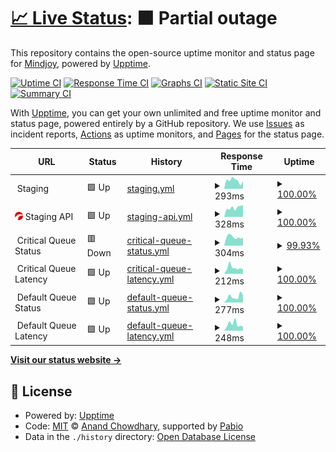 # [📈 Live Status](https://Mindjoy.github.io/status-internal): <!--live status--> **🟧 Partial outage**

This repository contains the open-source uptime monitor and status page for [Mindjoy](https://www.mindjoy.com/), powered by [Upptime](https://github.com/upptime/upptime).

[![Uptime CI](https://github.com/Mindjoy/status-internal/workflows/Uptime%20CI/badge.svg)](https://github.com/Mindjoy/status-internal/actions?query=workflow%3A%22Uptime+CI%22)
[![Response Time CI](https://github.com/Mindjoy/status-internal/workflows/Response%20Time%20CI/badge.svg)](https://github.com/Mindjoy/status-internal/actions?query=workflow%3A%22Response+Time+CI%22)
[![Graphs CI](https://github.com/Mindjoy/status-internal/workflows/Graphs%20CI/badge.svg)](https://github.com/Mindjoy/status-internal/actions?query=workflow%3A%22Graphs+CI%22)
[![Static Site CI](https://github.com/Mindjoy/status-internal/workflows/Static%20Site%20CI/badge.svg)](https://github.com/Mindjoy/status-internal/actions?query=workflow%3A%22Static+Site+CI%22)
[![Summary CI](https://github.com/Mindjoy/status-internal/workflows/Summary%20CI/badge.svg)](https://github.com/Mindjoy/status-internal/actions?query=workflow%3A%22Summary+CI%22)

With [Upptime](https://upptime.js.org), you can get your own unlimited and free uptime monitor and status page, powered entirely by a GitHub repository. We use [Issues](https://github.com/Mindjoy/status-internal/issues) as incident reports, [Actions](https://github.com/Mindjoy/status-internal/actions) as uptime monitors, and [Pages](https://Mindjoy.github.io/status-internal) for the status page.

<!--start: status pages-->
<!-- This summary is generated by Upptime (https://github.com/upptime/upptime) -->
<!-- Do not edit this manually, your changes will be overwritten -->
<!-- prettier-ignore -->
| URL | Status | History | Response Time | Uptime |
| --- | ------ | ------- | ------------- | ------ |
| <img alt="" src="https://icons.duckduckgo.com/ip3/null.ico" height="13"> Staging | 🟩 Up | [staging.yml](https://github.com/Mindjoy/status-internal/commits/HEAD/history/staging.yml) | <details><summary><img alt="Response time graph" src="./graphs/staging/response-time-week.png" height="20"> 293ms</summary><br><a href="https://Mindjoy.github.io/status-internal/history/staging"><img alt="Response time 485" src="https://img.shields.io/endpoint?url=https%3A%2F%2Fraw.githubusercontent.com%2FMindjoy%2Fstatus-internal%2FHEAD%2Fapi%2Fstaging%2Fresponse-time.json"></a><br><a href="https://Mindjoy.github.io/status-internal/history/staging"><img alt="24-hour response time 266" src="https://img.shields.io/endpoint?url=https%3A%2F%2Fraw.githubusercontent.com%2FMindjoy%2Fstatus-internal%2FHEAD%2Fapi%2Fstaging%2Fresponse-time-day.json"></a><br><a href="https://Mindjoy.github.io/status-internal/history/staging"><img alt="7-day response time 293" src="https://img.shields.io/endpoint?url=https%3A%2F%2Fraw.githubusercontent.com%2FMindjoy%2Fstatus-internal%2FHEAD%2Fapi%2Fstaging%2Fresponse-time-week.json"></a><br><a href="https://Mindjoy.github.io/status-internal/history/staging"><img alt="30-day response time 366" src="https://img.shields.io/endpoint?url=https%3A%2F%2Fraw.githubusercontent.com%2FMindjoy%2Fstatus-internal%2FHEAD%2Fapi%2Fstaging%2Fresponse-time-month.json"></a><br><a href="https://Mindjoy.github.io/status-internal/history/staging"><img alt="1-year response time 485" src="https://img.shields.io/endpoint?url=https%3A%2F%2Fraw.githubusercontent.com%2FMindjoy%2Fstatus-internal%2FHEAD%2Fapi%2Fstaging%2Fresponse-time-year.json"></a></details> | <details><summary><a href="https://Mindjoy.github.io/status-internal/history/staging">100.00%</a></summary><a href="https://Mindjoy.github.io/status-internal/history/staging"><img alt="All-time uptime 99.99%" src="https://img.shields.io/endpoint?url=https%3A%2F%2Fraw.githubusercontent.com%2FMindjoy%2Fstatus-internal%2FHEAD%2Fapi%2Fstaging%2Fuptime.json"></a><br><a href="https://Mindjoy.github.io/status-internal/history/staging"><img alt="24-hour uptime 100.00%" src="https://img.shields.io/endpoint?url=https%3A%2F%2Fraw.githubusercontent.com%2FMindjoy%2Fstatus-internal%2FHEAD%2Fapi%2Fstaging%2Fuptime-day.json"></a><br><a href="https://Mindjoy.github.io/status-internal/history/staging"><img alt="7-day uptime 100.00%" src="https://img.shields.io/endpoint?url=https%3A%2F%2Fraw.githubusercontent.com%2FMindjoy%2Fstatus-internal%2FHEAD%2Fapi%2Fstaging%2Fuptime-week.json"></a><br><a href="https://Mindjoy.github.io/status-internal/history/staging"><img alt="30-day uptime 100.00%" src="https://img.shields.io/endpoint?url=https%3A%2F%2Fraw.githubusercontent.com%2FMindjoy%2Fstatus-internal%2FHEAD%2Fapi%2Fstaging%2Fuptime-month.json"></a><br><a href="https://Mindjoy.github.io/status-internal/history/staging"><img alt="1-year uptime 99.99%" src="https://img.shields.io/endpoint?url=https%3A%2F%2Fraw.githubusercontent.com%2FMindjoy%2Fstatus-internal%2FHEAD%2Fapi%2Fstaging%2Fuptime-year.json"></a></details>
| <img alt="" src="https://raw.githubusercontent.com/Mindjoy/status/master/assets/rails-favicon.png" height="13"> Staging API | 🟩 Up | [staging-api.yml](https://github.com/Mindjoy/status-internal/commits/HEAD/history/staging-api.yml) | <details><summary><img alt="Response time graph" src="./graphs/staging-api/response-time-week.png" height="20"> 328ms</summary><br><a href="https://Mindjoy.github.io/status-internal/history/staging-api"><img alt="Response time 440" src="https://img.shields.io/endpoint?url=https%3A%2F%2Fraw.githubusercontent.com%2FMindjoy%2Fstatus-internal%2FHEAD%2Fapi%2Fstaging-api%2Fresponse-time.json"></a><br><a href="https://Mindjoy.github.io/status-internal/history/staging-api"><img alt="24-hour response time 416" src="https://img.shields.io/endpoint?url=https%3A%2F%2Fraw.githubusercontent.com%2FMindjoy%2Fstatus-internal%2FHEAD%2Fapi%2Fstaging-api%2Fresponse-time-day.json"></a><br><a href="https://Mindjoy.github.io/status-internal/history/staging-api"><img alt="7-day response time 328" src="https://img.shields.io/endpoint?url=https%3A%2F%2Fraw.githubusercontent.com%2FMindjoy%2Fstatus-internal%2FHEAD%2Fapi%2Fstaging-api%2Fresponse-time-week.json"></a><br><a href="https://Mindjoy.github.io/status-internal/history/staging-api"><img alt="30-day response time 271" src="https://img.shields.io/endpoint?url=https%3A%2F%2Fraw.githubusercontent.com%2FMindjoy%2Fstatus-internal%2FHEAD%2Fapi%2Fstaging-api%2Fresponse-time-month.json"></a><br><a href="https://Mindjoy.github.io/status-internal/history/staging-api"><img alt="1-year response time 440" src="https://img.shields.io/endpoint?url=https%3A%2F%2Fraw.githubusercontent.com%2FMindjoy%2Fstatus-internal%2FHEAD%2Fapi%2Fstaging-api%2Fresponse-time-year.json"></a></details> | <details><summary><a href="https://Mindjoy.github.io/status-internal/history/staging-api">100.00%</a></summary><a href="https://Mindjoy.github.io/status-internal/history/staging-api"><img alt="All-time uptime 99.82%" src="https://img.shields.io/endpoint?url=https%3A%2F%2Fraw.githubusercontent.com%2FMindjoy%2Fstatus-internal%2FHEAD%2Fapi%2Fstaging-api%2Fuptime.json"></a><br><a href="https://Mindjoy.github.io/status-internal/history/staging-api"><img alt="24-hour uptime 100.00%" src="https://img.shields.io/endpoint?url=https%3A%2F%2Fraw.githubusercontent.com%2FMindjoy%2Fstatus-internal%2FHEAD%2Fapi%2Fstaging-api%2Fuptime-day.json"></a><br><a href="https://Mindjoy.github.io/status-internal/history/staging-api"><img alt="7-day uptime 100.00%" src="https://img.shields.io/endpoint?url=https%3A%2F%2Fraw.githubusercontent.com%2FMindjoy%2Fstatus-internal%2FHEAD%2Fapi%2Fstaging-api%2Fuptime-week.json"></a><br><a href="https://Mindjoy.github.io/status-internal/history/staging-api"><img alt="30-day uptime 100.00%" src="https://img.shields.io/endpoint?url=https%3A%2F%2Fraw.githubusercontent.com%2FMindjoy%2Fstatus-internal%2FHEAD%2Fapi%2Fstaging-api%2Fuptime-month.json"></a><br><a href="https://Mindjoy.github.io/status-internal/history/staging-api"><img alt="1-year uptime 99.82%" src="https://img.shields.io/endpoint?url=https%3A%2F%2Fraw.githubusercontent.com%2FMindjoy%2Fstatus-internal%2FHEAD%2Fapi%2Fstaging-api%2Fuptime-year.json"></a></details>
| <img alt="" src="https://raw.githubusercontent.com/Mindjoy/status/master/assets/sidekiq-favicon.ico" height="13"> Critical Queue Status | 🟥 Down | [critical-queue-status.yml](https://github.com/Mindjoy/status-internal/commits/HEAD/history/critical-queue-status.yml) | <details><summary><img alt="Response time graph" src="./graphs/critical-queue-status/response-time-week.png" height="20"> 304ms</summary><br><a href="https://Mindjoy.github.io/status-internal/history/critical-queue-status"><img alt="Response time 339" src="https://img.shields.io/endpoint?url=https%3A%2F%2Fraw.githubusercontent.com%2FMindjoy%2Fstatus-internal%2FHEAD%2Fapi%2Fcritical-queue-status%2Fresponse-time.json"></a><br><a href="https://Mindjoy.github.io/status-internal/history/critical-queue-status"><img alt="24-hour response time 270" src="https://img.shields.io/endpoint?url=https%3A%2F%2Fraw.githubusercontent.com%2FMindjoy%2Fstatus-internal%2FHEAD%2Fapi%2Fcritical-queue-status%2Fresponse-time-day.json"></a><br><a href="https://Mindjoy.github.io/status-internal/history/critical-queue-status"><img alt="7-day response time 304" src="https://img.shields.io/endpoint?url=https%3A%2F%2Fraw.githubusercontent.com%2FMindjoy%2Fstatus-internal%2FHEAD%2Fapi%2Fcritical-queue-status%2Fresponse-time-week.json"></a><br><a href="https://Mindjoy.github.io/status-internal/history/critical-queue-status"><img alt="30-day response time 318" src="https://img.shields.io/endpoint?url=https%3A%2F%2Fraw.githubusercontent.com%2FMindjoy%2Fstatus-internal%2FHEAD%2Fapi%2Fcritical-queue-status%2Fresponse-time-month.json"></a><br><a href="https://Mindjoy.github.io/status-internal/history/critical-queue-status"><img alt="1-year response time 339" src="https://img.shields.io/endpoint?url=https%3A%2F%2Fraw.githubusercontent.com%2FMindjoy%2Fstatus-internal%2FHEAD%2Fapi%2Fcritical-queue-status%2Fresponse-time-year.json"></a></details> | <details><summary><a href="https://Mindjoy.github.io/status-internal/history/critical-queue-status">99.93%</a></summary><a href="https://Mindjoy.github.io/status-internal/history/critical-queue-status"><img alt="All-time uptime 99.90%" src="https://img.shields.io/endpoint?url=https%3A%2F%2Fraw.githubusercontent.com%2FMindjoy%2Fstatus-internal%2FHEAD%2Fapi%2Fcritical-queue-status%2Fuptime.json"></a><br><a href="https://Mindjoy.github.io/status-internal/history/critical-queue-status"><img alt="24-hour uptime 99.53%" src="https://img.shields.io/endpoint?url=https%3A%2F%2Fraw.githubusercontent.com%2FMindjoy%2Fstatus-internal%2FHEAD%2Fapi%2Fcritical-queue-status%2Fuptime-day.json"></a><br><a href="https://Mindjoy.github.io/status-internal/history/critical-queue-status"><img alt="7-day uptime 99.93%" src="https://img.shields.io/endpoint?url=https%3A%2F%2Fraw.githubusercontent.com%2FMindjoy%2Fstatus-internal%2FHEAD%2Fapi%2Fcritical-queue-status%2Fuptime-week.json"></a><br><a href="https://Mindjoy.github.io/status-internal/history/critical-queue-status"><img alt="30-day uptime 99.98%" src="https://img.shields.io/endpoint?url=https%3A%2F%2Fraw.githubusercontent.com%2FMindjoy%2Fstatus-internal%2FHEAD%2Fapi%2Fcritical-queue-status%2Fuptime-month.json"></a><br><a href="https://Mindjoy.github.io/status-internal/history/critical-queue-status"><img alt="1-year uptime 99.90%" src="https://img.shields.io/endpoint?url=https%3A%2F%2Fraw.githubusercontent.com%2FMindjoy%2Fstatus-internal%2FHEAD%2Fapi%2Fcritical-queue-status%2Fuptime-year.json"></a></details>
| <img alt="" src="https://raw.githubusercontent.com/Mindjoy/status/master/assets/sidekiq-favicon.ico" height="13"> Critical Queue Latency | 🟩 Up | [critical-queue-latency.yml](https://github.com/Mindjoy/status-internal/commits/HEAD/history/critical-queue-latency.yml) | <details><summary><img alt="Response time graph" src="./graphs/critical-queue-latency/response-time-week.png" height="20"> 212ms</summary><br><a href="https://Mindjoy.github.io/status-internal/history/critical-queue-latency"><img alt="Response time 362" src="https://img.shields.io/endpoint?url=https%3A%2F%2Fraw.githubusercontent.com%2FMindjoy%2Fstatus-internal%2FHEAD%2Fapi%2Fcritical-queue-latency%2Fresponse-time.json"></a><br><a href="https://Mindjoy.github.io/status-internal/history/critical-queue-latency"><img alt="24-hour response time 155" src="https://img.shields.io/endpoint?url=https%3A%2F%2Fraw.githubusercontent.com%2FMindjoy%2Fstatus-internal%2FHEAD%2Fapi%2Fcritical-queue-latency%2Fresponse-time-day.json"></a><br><a href="https://Mindjoy.github.io/status-internal/history/critical-queue-latency"><img alt="7-day response time 212" src="https://img.shields.io/endpoint?url=https%3A%2F%2Fraw.githubusercontent.com%2FMindjoy%2Fstatus-internal%2FHEAD%2Fapi%2Fcritical-queue-latency%2Fresponse-time-week.json"></a><br><a href="https://Mindjoy.github.io/status-internal/history/critical-queue-latency"><img alt="30-day response time 220" src="https://img.shields.io/endpoint?url=https%3A%2F%2Fraw.githubusercontent.com%2FMindjoy%2Fstatus-internal%2FHEAD%2Fapi%2Fcritical-queue-latency%2Fresponse-time-month.json"></a><br><a href="https://Mindjoy.github.io/status-internal/history/critical-queue-latency"><img alt="1-year response time 362" src="https://img.shields.io/endpoint?url=https%3A%2F%2Fraw.githubusercontent.com%2FMindjoy%2Fstatus-internal%2FHEAD%2Fapi%2Fcritical-queue-latency%2Fresponse-time-year.json"></a></details> | <details><summary><a href="https://Mindjoy.github.io/status-internal/history/critical-queue-latency">100.00%</a></summary><a href="https://Mindjoy.github.io/status-internal/history/critical-queue-latency"><img alt="All-time uptime 99.90%" src="https://img.shields.io/endpoint?url=https%3A%2F%2Fraw.githubusercontent.com%2FMindjoy%2Fstatus-internal%2FHEAD%2Fapi%2Fcritical-queue-latency%2Fuptime.json"></a><br><a href="https://Mindjoy.github.io/status-internal/history/critical-queue-latency"><img alt="24-hour uptime 100.00%" src="https://img.shields.io/endpoint?url=https%3A%2F%2Fraw.githubusercontent.com%2FMindjoy%2Fstatus-internal%2FHEAD%2Fapi%2Fcritical-queue-latency%2Fuptime-day.json"></a><br><a href="https://Mindjoy.github.io/status-internal/history/critical-queue-latency"><img alt="7-day uptime 100.00%" src="https://img.shields.io/endpoint?url=https%3A%2F%2Fraw.githubusercontent.com%2FMindjoy%2Fstatus-internal%2FHEAD%2Fapi%2Fcritical-queue-latency%2Fuptime-week.json"></a><br><a href="https://Mindjoy.github.io/status-internal/history/critical-queue-latency"><img alt="30-day uptime 100.00%" src="https://img.shields.io/endpoint?url=https%3A%2F%2Fraw.githubusercontent.com%2FMindjoy%2Fstatus-internal%2FHEAD%2Fapi%2Fcritical-queue-latency%2Fuptime-month.json"></a><br><a href="https://Mindjoy.github.io/status-internal/history/critical-queue-latency"><img alt="1-year uptime 99.90%" src="https://img.shields.io/endpoint?url=https%3A%2F%2Fraw.githubusercontent.com%2FMindjoy%2Fstatus-internal%2FHEAD%2Fapi%2Fcritical-queue-latency%2Fuptime-year.json"></a></details>
| <img alt="" src="https://raw.githubusercontent.com/Mindjoy/status/master/assets/sidekiq-favicon.ico" height="13"> Default Queue Status | 🟩 Up | [default-queue-status.yml](https://github.com/Mindjoy/status-internal/commits/HEAD/history/default-queue-status.yml) | <details><summary><img alt="Response time graph" src="./graphs/default-queue-status/response-time-week.png" height="20"> 277ms</summary><br><a href="https://Mindjoy.github.io/status-internal/history/default-queue-status"><img alt="Response time 202" src="https://img.shields.io/endpoint?url=https%3A%2F%2Fraw.githubusercontent.com%2FMindjoy%2Fstatus-internal%2FHEAD%2Fapi%2Fdefault-queue-status%2Fresponse-time.json"></a><br><a href="https://Mindjoy.github.io/status-internal/history/default-queue-status"><img alt="24-hour response time 345" src="https://img.shields.io/endpoint?url=https%3A%2F%2Fraw.githubusercontent.com%2FMindjoy%2Fstatus-internal%2FHEAD%2Fapi%2Fdefault-queue-status%2Fresponse-time-day.json"></a><br><a href="https://Mindjoy.github.io/status-internal/history/default-queue-status"><img alt="7-day response time 277" src="https://img.shields.io/endpoint?url=https%3A%2F%2Fraw.githubusercontent.com%2FMindjoy%2Fstatus-internal%2FHEAD%2Fapi%2Fdefault-queue-status%2Fresponse-time-week.json"></a><br><a href="https://Mindjoy.github.io/status-internal/history/default-queue-status"><img alt="30-day response time 205" src="https://img.shields.io/endpoint?url=https%3A%2F%2Fraw.githubusercontent.com%2FMindjoy%2Fstatus-internal%2FHEAD%2Fapi%2Fdefault-queue-status%2Fresponse-time-month.json"></a><br><a href="https://Mindjoy.github.io/status-internal/history/default-queue-status"><img alt="1-year response time 202" src="https://img.shields.io/endpoint?url=https%3A%2F%2Fraw.githubusercontent.com%2FMindjoy%2Fstatus-internal%2FHEAD%2Fapi%2Fdefault-queue-status%2Fresponse-time-year.json"></a></details> | <details><summary><a href="https://Mindjoy.github.io/status-internal/history/default-queue-status">100.00%</a></summary><a href="https://Mindjoy.github.io/status-internal/history/default-queue-status"><img alt="All-time uptime 99.90%" src="https://img.shields.io/endpoint?url=https%3A%2F%2Fraw.githubusercontent.com%2FMindjoy%2Fstatus-internal%2FHEAD%2Fapi%2Fdefault-queue-status%2Fuptime.json"></a><br><a href="https://Mindjoy.github.io/status-internal/history/default-queue-status"><img alt="24-hour uptime 100.00%" src="https://img.shields.io/endpoint?url=https%3A%2F%2Fraw.githubusercontent.com%2FMindjoy%2Fstatus-internal%2FHEAD%2Fapi%2Fdefault-queue-status%2Fuptime-day.json"></a><br><a href="https://Mindjoy.github.io/status-internal/history/default-queue-status"><img alt="7-day uptime 100.00%" src="https://img.shields.io/endpoint?url=https%3A%2F%2Fraw.githubusercontent.com%2FMindjoy%2Fstatus-internal%2FHEAD%2Fapi%2Fdefault-queue-status%2Fuptime-week.json"></a><br><a href="https://Mindjoy.github.io/status-internal/history/default-queue-status"><img alt="30-day uptime 100.00%" src="https://img.shields.io/endpoint?url=https%3A%2F%2Fraw.githubusercontent.com%2FMindjoy%2Fstatus-internal%2FHEAD%2Fapi%2Fdefault-queue-status%2Fuptime-month.json"></a><br><a href="https://Mindjoy.github.io/status-internal/history/default-queue-status"><img alt="1-year uptime 99.90%" src="https://img.shields.io/endpoint?url=https%3A%2F%2Fraw.githubusercontent.com%2FMindjoy%2Fstatus-internal%2FHEAD%2Fapi%2Fdefault-queue-status%2Fuptime-year.json"></a></details>
| <img alt="" src="https://raw.githubusercontent.com/Mindjoy/status/master/assets/sidekiq-favicon.ico" height="13"> Default Queue Latency | 🟩 Up | [default-queue-latency.yml](https://github.com/Mindjoy/status-internal/commits/HEAD/history/default-queue-latency.yml) | <details><summary><img alt="Response time graph" src="./graphs/default-queue-latency/response-time-week.png" height="20"> 248ms</summary><br><a href="https://Mindjoy.github.io/status-internal/history/default-queue-latency"><img alt="Response time 212" src="https://img.shields.io/endpoint?url=https%3A%2F%2Fraw.githubusercontent.com%2FMindjoy%2Fstatus-internal%2FHEAD%2Fapi%2Fdefault-queue-latency%2Fresponse-time.json"></a><br><a href="https://Mindjoy.github.io/status-internal/history/default-queue-latency"><img alt="24-hour response time 157" src="https://img.shields.io/endpoint?url=https%3A%2F%2Fraw.githubusercontent.com%2FMindjoy%2Fstatus-internal%2FHEAD%2Fapi%2Fdefault-queue-latency%2Fresponse-time-day.json"></a><br><a href="https://Mindjoy.github.io/status-internal/history/default-queue-latency"><img alt="7-day response time 248" src="https://img.shields.io/endpoint?url=https%3A%2F%2Fraw.githubusercontent.com%2FMindjoy%2Fstatus-internal%2FHEAD%2Fapi%2Fdefault-queue-latency%2Fresponse-time-week.json"></a><br><a href="https://Mindjoy.github.io/status-internal/history/default-queue-latency"><img alt="30-day response time 216" src="https://img.shields.io/endpoint?url=https%3A%2F%2Fraw.githubusercontent.com%2FMindjoy%2Fstatus-internal%2FHEAD%2Fapi%2Fdefault-queue-latency%2Fresponse-time-month.json"></a><br><a href="https://Mindjoy.github.io/status-internal/history/default-queue-latency"><img alt="1-year response time 212" src="https://img.shields.io/endpoint?url=https%3A%2F%2Fraw.githubusercontent.com%2FMindjoy%2Fstatus-internal%2FHEAD%2Fapi%2Fdefault-queue-latency%2Fresponse-time-year.json"></a></details> | <details><summary><a href="https://Mindjoy.github.io/status-internal/history/default-queue-latency">100.00%</a></summary><a href="https://Mindjoy.github.io/status-internal/history/default-queue-latency"><img alt="All-time uptime 99.90%" src="https://img.shields.io/endpoint?url=https%3A%2F%2Fraw.githubusercontent.com%2FMindjoy%2Fstatus-internal%2FHEAD%2Fapi%2Fdefault-queue-latency%2Fuptime.json"></a><br><a href="https://Mindjoy.github.io/status-internal/history/default-queue-latency"><img alt="24-hour uptime 100.00%" src="https://img.shields.io/endpoint?url=https%3A%2F%2Fraw.githubusercontent.com%2FMindjoy%2Fstatus-internal%2FHEAD%2Fapi%2Fdefault-queue-latency%2Fuptime-day.json"></a><br><a href="https://Mindjoy.github.io/status-internal/history/default-queue-latency"><img alt="7-day uptime 100.00%" src="https://img.shields.io/endpoint?url=https%3A%2F%2Fraw.githubusercontent.com%2FMindjoy%2Fstatus-internal%2FHEAD%2Fapi%2Fdefault-queue-latency%2Fuptime-week.json"></a><br><a href="https://Mindjoy.github.io/status-internal/history/default-queue-latency"><img alt="30-day uptime 100.00%" src="https://img.shields.io/endpoint?url=https%3A%2F%2Fraw.githubusercontent.com%2FMindjoy%2Fstatus-internal%2FHEAD%2Fapi%2Fdefault-queue-latency%2Fuptime-month.json"></a><br><a href="https://Mindjoy.github.io/status-internal/history/default-queue-latency"><img alt="1-year uptime 99.90%" src="https://img.shields.io/endpoint?url=https%3A%2F%2Fraw.githubusercontent.com%2FMindjoy%2Fstatus-internal%2FHEAD%2Fapi%2Fdefault-queue-latency%2Fuptime-year.json"></a></details>

<!--end: status pages-->

[**Visit our status website →**](https://Mindjoy.github.io/status-internal)

## 📄 License

- Powered by: [Upptime](https://github.com/upptime/upptime)
- Code: [MIT](./LICENSE) © [Anand Chowdhary](https://anandchowdhary.com), supported by [Pabio](https://pabio.com)
- Data in the `./history` directory: [Open Database License](https://opendatacommons.org/licenses/odbl/1-0/)
